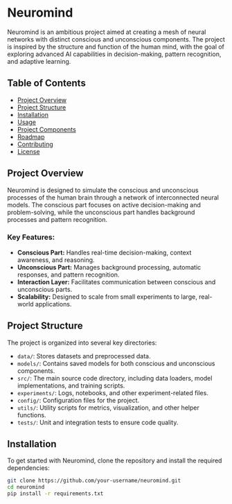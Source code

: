 # Neuromind

Neuromind is an ambitious project aimed at creating a mesh of neural networks with distinct conscious and unconscious components. The project is inspired by the structure and function of the human mind, with the goal of exploring advanced AI capabilities in decision-making, pattern recognition, and adaptive learning.

## Table of Contents

- [Project Overview](#project-overview)
- [Project Structure](#project-structure)
- [Installation](#installation)
- [Usage](#usage)
- [Project Components](#project-components)
- [Roadmap](#roadmap)
- [Contributing](#contributing)
- [License](#license)

## Project Overview

Neuromind is designed to simulate the conscious and unconscious processes of the human brain through a network of interconnected neural models. The conscious part focuses on active decision-making and problem-solving, while the unconscious part handles background processes and pattern recognition.

### Key Features:
- **Conscious Part:** Handles real-time decision-making, context awareness, and reasoning.
- **Unconscious Part:** Manages background processing, automatic responses, and pattern recognition.
- **Interaction Layer:** Facilitates communication between conscious and unconscious parts.
- **Scalability:** Designed to scale from small experiments to large, real-world applications.

## Project Structure

The project is organized into several key directories:

- `data/`: Stores datasets and preprocessed data.
- `models/`: Contains saved models for both conscious and unconscious components.
- `src/`: The main source code directory, including data loaders, model implementations, and training scripts.
- `experiments/`: Logs, notebooks, and other experiment-related files.
- `config/`: Configuration files for the project.
- `utils/`: Utility scripts for metrics, visualization, and other helper functions.
- `tests/`: Unit and integration tests to ensure code quality.

## Installation

To get started with Neuromind, clone the repository and install the required dependencies:

```bash
git clone https://github.com/your-username/neuromind.git
cd neuromind
pip install -r requirements.txt

